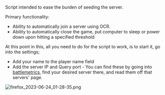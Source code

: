 Script intended to ease the burden of seeding the server.

Primary functionality:

- Ability to automatically join a server using OCR.
- Ability to automatically close the game, put computer to sleep or power down upon hitting a specified threshold


At this point in this, all you need to do for the script to work, is to start it, 
go into the settings;
* Add your name to the player name field
* Add the server IP and Query port - You can find these by going into [battlemetrics](https://www.battlemetrics.com/servers/squad),
find your desired server there, and read them off that servers' page.


![firefox_2023-06-24_01-28-35.png](..%2F..%2FUsers%2Fmrkal%2FOneDrive%2FDocuments%2FShareX%2FScreenshots%2F2023-06%2Ffirefox_2023-06-24_01-28-35.png)